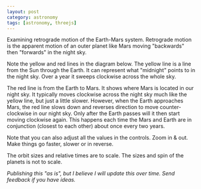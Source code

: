```yaml
---
layout: post
category: astronomy
tags: [astronomy, threejs]
---
```


Examining retrograde motion of the Earth-Mars system.  Retrograde motion is the apparent motion of an outer planet like Mars moving "backwards" then "forwards" in the night sky.

Note the yellow and red lines in the diagram below.  The yellow line is a line from the Sun through the Earth.  It can represent what "midnight" points to in the night sky.  Over a year it sweeps clockwise across the whole sky. 

The red line is from the Earth to Mars.  It shows where Mars is located in our night sky.  It typically moves clockwise across the night sky much like the yellow line, but just a little slower.  However, when the Earth approaches Mars, the red line slows down and reverses direction to move counter-clockwise in our night sky.  Only after the Earth passes will it then start moving clockwise again.  This happens each time the Mars and Earth are in conjunction (closest to each other) about once every two years.

<div id="view"></div>

Note that you can also adjust all the values in the controls.  Zoom in & out.  Make things go faster, slower or in reverse.  

The orbit sizes and relative times are to scale.  The sizes and spin of the planets is not to scale.  

*Publishing this "as is", but I believe I will update this over time.  Send feedback if you have ideas.*

<script type="module" src="/assets/js/solar-system.js"></script>
